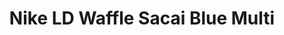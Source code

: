 ---
layout: post
title: "Nike LD Waffle Sacai Blue Multi"
img: "https://stockx.imgix.net/Nike-LD-Waffle-Sacai-Blue-Multi.jpg?fit=fill&bg=FFFFFF&w=300&h=214&auto=format,compress&trim=color&q=90&dpr=2&updated_at=1551106700"
release: "Mar 7"
new: "False"
url: "nike-ld-waffle-sacai-blue-multi"
sec0: "Similar Shoes"
name00: "adidas Stan Smith Mid Jacquard Pharrell Collegiate Navy" 
url00: "adidas-stan-smith-mid-jacquard-pharrell-collegiate-navy"
img00: "Adidas-Stan-Smith-Mid-Jacquard-Pharrell-Collegiate-Navy.png"
name01: "Nike SB Blazer Poets Lighthouse" 
url01: "nike-sb-blazer-poets-lighthouse"
img01: "Nike-Blazer-SB-Poets-Lighthouse-Product.jpg"
name02: "LeBron 11 Akron vs. Miami" 
url02: "lebron-11-akron-vs-miami"
img02: "Nike-Lebron-11-Akron-vs-Miami.jpg"
name03: "adidas Stan Smith Mid Jacquard Pharrell Chalk White" 
url03: "adidas-stan-smith-mid-jacquard-pharrell-chalk-white"
img03: "Adidas-Stan-Smith-Mid-Jacquard-Pharrell-Chalk-White.png"
name04: "adidas D.Rose 3.5 Year of the Snake" 
url04: "adidas-d-rose-3-5-year-of-the-snake"
img04: "Adidas-D-Rose-3-5-Year-Of-The-Snake-YOTS.jpg"

sec2: "Higher Tops"
name20: "LeBron X EXT Denim" 
url20: "lebron-x-ext-denim"
img20: "Nike-Lebron-X-10-EXT-Denim.jpg"
name21: "Air Jordan 2 Retro QF Black White" 
url21: "air-jordan-2-retro-qf-black-white"
img21: "Air-Jordan-2-Retro-QF-Black-White.jpg"
name22: "Jordan 5 Retro 3Lab5 Infrared" 
url22: "jordan-5-retro-3lab5-infrared"
img22: "Air-Jordan-5-Retro-3Lab5-Infrared-Product.jpg"
name23: "Jordan XX Flyknit R&B Melo Black" 
url23: "air-jordan-xx-flyknit-rb-melo-black"
img23: "Air-Jordan-XX-Flyknit-RB-Melo-Black.png"
name24: "adidas D.Rose 3.5 Year of the Snake" 
url24: "adidas-d-rose-3-5-year-of-the-snake"
img24: "Adidas-D-Rose-3-5-Year-Of-The-Snake-YOTS.jpg"

sec3: "Lower Tops"
name30: "Air VaporMax Moc 2 Acronym Light Bone" 
url30: "nike-air-vapormax-moc-2-acronym-light-bone"
img30: "Nike-Air-VaporMax-Moc-2-Acronym-Light-Bone.png"
name31: "Nike Flyknit Racer Orange Dark Grey (2016)" 
url31: "nike-flyknit-racer-orange-dark-grey"
img31: "Nike-Flyknit-Racer-Orange-Dark-Grey.jpg"
name32: "Nike Dunk SB Low Reptile Gucci" 
url32: "nike-dunk-sb-low-reptile-gucci"
img32: "Nike-Dunk-SB-Low-Reptile-Gucci.jpg"
name33: "Nike Flyknit Racer Pure Platinum" 
url33: "nike-flyknit-racer-game-pure-platinum"
img33: "Nike-Flyknit-Racer-Game-Pure-Platinum.png"
name34: "adidas Stan Smith Mid Jacquard Pharrell Collegiate Navy" 
url34: "adidas-stan-smith-mid-jacquard-pharrell-collegiate-navy"
img34: "Adidas-Stan-Smith-Mid-Jacquard-Pharrell-Collegiate-Navy.png"

sec4: "More Red"
name40: "adidas Stan Smith Mid Jacquard Pharrell Chalk White" 
url40: "adidas-stan-smith-mid-jacquard-pharrell-chalk-white"
img40: "Adidas-Stan-Smith-Mid-Jacquard-Pharrell-Chalk-White.png"
name41: "adidas Stan Smith Mid Jacquard Pharrell Collegiate Navy" 
url41: "adidas-stan-smith-mid-jacquard-pharrell-collegiate-navy"
img41: "Adidas-Stan-Smith-Mid-Jacquard-Pharrell-Collegiate-Navy.png"
name42: "Nike Air Footscape Woven Light Bone Rainbow" 
url42: "nike-air-footscape-woven-light-bone-rainbow"
img42: "Nike-Air-Footscape-Woven-Light-Bone-Rainbow.jpg"
name43: "LeBron X NSW Night Stadium" 
url43: "lebron-x-nsw-night-stadium"
img43: "Nike-Lebron-X-10-NSW-Night-Stadium.jpg"
name44: "Nike SB Blazer Paul Brown" 
url44: "nike-sb-blazer-paul-brown"
img44: "Nike-Blazer-SB-Paul-Brown.jpg"

sec5: "More Blue"
name50: "Kobe 11 Brave Blue" 
url50: "kobe-11-brave-blue"
img50: "Nike-Kobe-11-Brave-Blue.jpg"
name51: "KD 5 Thunder Away" 
url51: "nike-kd-5-thunder-away"
img51: "Nike-KD-5-Thunder-Away.png"
name52: "Jordan XXX1 Low Marquette" 
url52: "air-jordan-xxx1-low-marquette"
img52: "Air-Jordan-XXX1-Low-Marquette.png"
name53: "Jordan 10 Retro Los Angeles (GS)" 
url53: "jordan-10-retro-los-angeles-gs"
img53: "Air-Jordan-10-Retro-Los-Angeles-GS.jpg"
name54: "Kobe 4 Carpe Diem" 
url54: "kobe-4-carpe-diem"
img54: "Nike-Kobe-4-Carpe-Diem.jpg"

sec1: "Matching Streetwear"
name10: "Bape Reflector Shark MA-1 Black" 
url10: "bape-reflector-shark-ma-1-black"
img10: "products/streetwear/Bape-Reflector-Shark-MA-1-Black-2.jpg"
name11: "Supreme WINDSTOPPER Zip Up Hooded Sweatshirt Navy" 
url11: "supreme-windstopper-zip-up-hooded-sweatshirt-navy"
img11: "products/streetwear/Supreme-WINDSTOPPER-Zip-Up-Hooded-Sweatshirt-Navy.jpg"
name12: "Supreme Comme des Garcons SHIRT Split Box Logo Hooded Sweatshirt Black" 
url12: "supreme-comme-des-garcons-shirt-split-box-logo-hooded-sweatshirt-black"
img12: "products/streetwear/Supreme-Comme-des-Garcons-SHIRT-Split-Box-Logo-Hooded-Sweatshirt-Black.jpg"
name13: "Supreme Tricolor Hooded Sweatshirt Burgundy" 
url13: "supreme-tricolor-hooded-sweatshirt-burgundy"
img13: "products/streetwear/Supreme-Tricolor-Hooded-Sweatshirt-Burgundy.jpg"
name14: "Supreme Split Old English Hooded Sweatshirt Black" 
url14: "supreme-split-old-english-hooded-sweatshirt-black"
img14: "products/streetwear/Supreme-Split-Old-English-Hooded-Sweatshirt-Black.jpg"

---